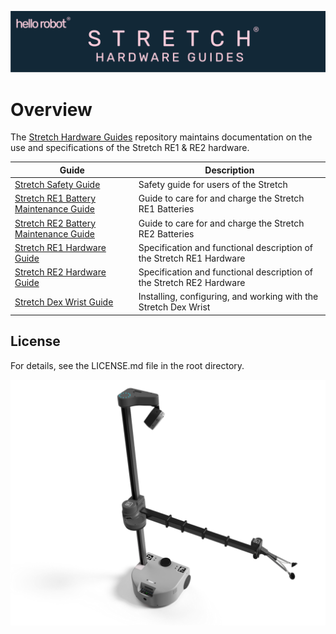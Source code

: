 ![](./images/banner.png)

# Overview
The [Stretch Hardware Guides](https://github.com/hello-robot/stretch_hardware_gides) repository maintains documentation on the use and specifications of the Stretch RE1 & RE2 hardware.


| Guide                                                        | Description                                                  |
| ------------------------------------------------------------ | ------------------------------------------------------------ |
| [Stretch Safety Guide ](safety_guide.md)                     | Safety guide for users of the Stretch                        |
| [Stretch RE1 Battery Maintenance Guide](battery_maintenance_guide_re1.md) | Guide to care for and charge the Stretch RE1 Batteries       |
| [Stretch RE2 Battery Maintenance Guide](battery_maintenance_guide_re2.md) | Guide to care for and charge the Stretch RE2 Batteries       |
| [Stretch RE1 Hardware Guide](hardware_guide_re1.md)          | Specification and functional description of the Stretch RE1 Hardware |
| [Stretch RE2 Hardware Guide](hardware_guide_re2.md)          | Specification and functional description of the Stretch RE2 Hardware |
| [Stretch Dex Wrist Guide](dex_wrist_guide.md)                | Installing, configuring, and working with the Stretch Dex Wrist |

## License

For details, see the LICENSE.md file in the root directory. 

![](./images/stretch_top_view.png)

